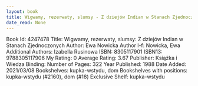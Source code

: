 ```yaml
---
layout: book
title: Wigwamy, rezerwaty, slumsy - Z dziejów Indian w Stanach Zjednoczonych
date_read: None
---
```


Book Id: 4247478
Title: Wigwamy, rezerwaty, slumsy: Z dziejów Indian w Stanach Zjednoczonych
Author: Ewa Nowicka
Author l-f: Nowicka, Ewa
Additional Authors: Izabella Rusinowa
ISBN: 8305117901
ISBN13: 9788305117906
My Rating: 0
Average Rating: 3.67
Publisher: Książka i Wiedza
Binding: 
Number of Pages: 322
Year Published: 1988
Date Added: 2021/03/08
Bookshelves: kupka-wstydu, dom
Bookshelves with positions: kupka-wstydu (#2160), dom (#18)
Exclusive Shelf: kupka-wstydu

